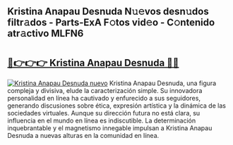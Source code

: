 ## Kristina Anapau Desnuda N𝚞𝚎vos desn𝚞dos filtr𝚊dos - Parts-ExA F𝚘tos vid𝚎o - C𝚘ntenido atr𝚊ctivo MLFN6

# <h2><a href="http://mbc11t.tromn.icu/?c=Kristina+Anapau+Desnuda">🔗👉👉👉 Kristina Anapau Desnuda 🔗🔗</a></h2>

[![Kristina Anapau Desnuda nuevo](https://i.imgur.com/pEAQMta.gif)](http://mbc11t.tromn.icu/?c=Kristina+Anapau+Desnuda)
Kristina Anapau Desnuda, una figura compleja y divisiva, elude la caracterización simple. Su innovadora personalidad en línea ha cautivado y enfurecido a sus seguidores, generando discusiones sobre ética, expresión artística y la dinámica de las sociedades virtuales. Aunque su dirección futura no está clara, su influencia en el mundo en línea es indiscutible. La determinación inquebrantable y el magnetismo innegable impulsan a Kristina Anapau Desnuda a nuevas alturas en la comunidad en línea.
